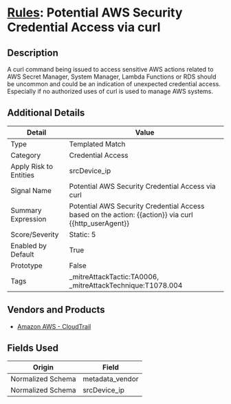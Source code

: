 # [Rules](README.md): Potential AWS Security Credential Access via curl

## Description
A curl command being issued to access sensitive AWS actions related to AWS Secret Manager, System Manager, Lambda Functions or RDS should be uncommon and could be an indication of unexpected credential access. Especially if no authorized uses of curl is used to manage AWS systems.

## Additional Details
|Detail|Value|
|----|----|
|Type|Templated Match|
|Category|Credential Access|
|Apply Risk to Entities|srcDevice_ip|
|Signal Name|Potential AWS Security Credential Access via curl|
|Summary Expression|Potential AWS Security Credential Access based on the action: {{action}}  via curl {{http_userAgent}}|
|Score/Severity|Static: 5|
|Enabled by Default|True|
|Prototype|False|
|Tags|_mitreAttackTactic:TA0006, _mitreAttackTechnique:T1078.004|
## Vendors and Products
- [Amazon AWS - CloudTrail](../products/033624b0-218e-4dcb-b93f-0f1fb1806c56.md)


## Fields Used

|Origin|Field|
|----|----|
|Normalized Schema|metadata_vendor|
|Normalized Schema|srcDevice_ip|


